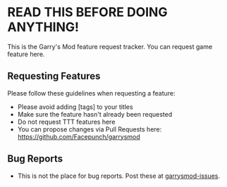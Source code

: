 READ THIS BEFORE DOING ANYTHING!
===============
This is the Garry's Mod feature request tracker. You can request game feature here.

Requesting Features
---
Please follow these guidelines when requesting a feature:
* Please avoid adding [tags] to your titles
* Make sure the feature hasn't already been requested
* Do not request TTT features here
* You can propose changes via Pull Requests here: https://github.com/Facepunch/garrysmod

Bug Reports
---
* This is not the place for bug reports. Post these at [garrysmod-issues](https://github.com/Facepunch/garrysmod-issues).
